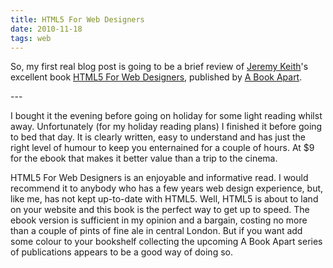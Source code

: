 ```yaml
---
title: HTML5 For Web Designers
date: 2010-11-18
tags: web
---
```

<p>So, my first real blog post is going to be a brief review of <a title="Visit Jeremy Keith's homepage" href="http://adactio.com/">Jeremy Keith</a>'s excellent book <a title="Buy the book" href="http://books.alistapart.com/products/html5-for-web-designers">HTML5 For Web Designers</a>, published by <a href="http://books.alistapart.com/">A Book Apart</a>.</p>
---

<p>I bought it the evening before going on holiday for some light reading whilst away. Unfortunately (for my holiday reading plans) I finished it before going to bed that day. It is clearly written, easy to understand and has just the right level of humour to keep you enternained for a couple of hours. At $9 for the ebook that makes it better value than a trip to the cinema.</p>
<p>HTML5 For Web Designers is an enjoyable and informative read. I would recommend it to anybody who has a few years web design experience, but, like me, has not kept up-to-date with HTML5. Well, HTML5 is about to land on your website and this book is the perfect way to get up to speed. The ebook version is sufficient in my opinion and a bargain, costing no more than a couple of pints of fine ale in central London. But if you want add some colour to your bookshelf collecting the upcoming A Book Apart series of publications appears to be a good way of doing so.</p>